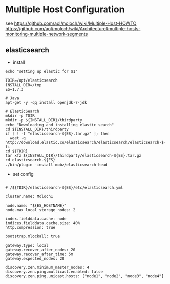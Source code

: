 # Multiple Host Configuration

see https://github.com/aol/moloch/wiki/Multiple-Host-HOWTO
https://github.com/aol/moloch/wiki/Architecture#multiple-hosts-monitoring-multiple-network-segments


## elasticsearch

 * install

```
echo "setting up elastic for $1"

TDIR=/opt/elasticsearch
INSTALL_DIR=/tmp
ES=1.7.3

# Java
apt-get -y -qq install openjdk-7-jdk

# ElasticSearch
mkdir -p TDIR
mkdir -p ${INSTALL_DIR}/thirdparty
echo "Downloading and installing elastic search"
cd ${INSTALL_DIR}/thirdparty
if [ ! -f "elasticsearch-${ES}.tar.gz" ]; then
  wget -q http://download.elastic.co/elasticsearch/elasticsearch/elasticsearch-${ES}.tar.gz
fi
cd ${TDIR}
tar xfz ${INSTALL_DIR}/thirdparty/elasticsearch-${ES}.tar.gz
cd elasticsearch-${ES}
./bin/plugin -install mobz/elasticsearch-head

```

 * set config


 ```

 # /${TDIR}/elasticsearch-${ES}/etc/elasticsearch.yml

cluster.name: Moloch1

node.name: "${ES_HOSTNAME}"
node.max_local_storage_nodes: 2

index.fielddata.cache: node
indices.fielddata.cache.size: 40%
http.compression: true

bootstrap.mlockall: true

gateway.type: local
gateway.recover_after_nodes: 20
gateway.recover_after_time: 5m
gateway.expected_nodes: 20

discovery.zen.minimum_master_nodes: 4
discovery.zen.ping.multicast.enabled: false
discovery.zen.ping.unicast.hosts: ["node1", "node2", "node3", "node4"]

 ```


 
